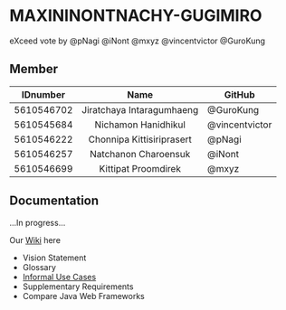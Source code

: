 # MAXININONTNACHY-GUGIMIRO
eXceed vote by @pNagi @iNont @mxyz @vincentvictor @GuroKung

## Member 
| IDnumber | Name | GitHub |
| ---------- |:-------:| -------------------- |
| 5610546702 | Jiratchaya Intaragumhaeng | @GuroKung |
| 5610545684 | Nichamon Hanidhikul | @vincentvictor |
| 5610546222 | Chonnipa Kittisiriprasert | @pNagi |
| 5610546257 | Natchanon Charoensuk | @iNont |
| 5610546699 | Kittipat Proomdirek | @mxyz |

## Documentation
...In progress...

Our [Wiki](https://github.com/SSD2015/maxininontnachy-gugimiro/wiki) here
- Vision Statement
- Glossary
- [Informal Use Cases](https://github.com/SSD2015/maxininontnachy-gugimiro/wiki/Informal-Use-Cases)
- Supplementary Requirements
- Compare Java Web Frameworks
